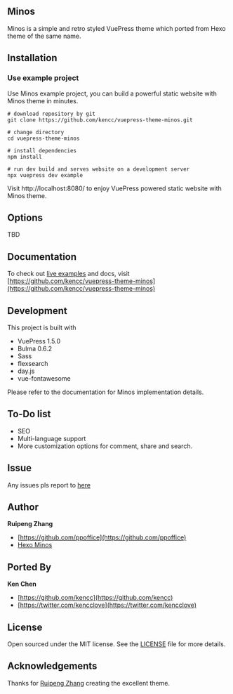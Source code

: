 ## Minos

Minos is a simple and retro styled VuePress theme which ported from Hexo theme of the same name.

## Installation

### Use example project

Use Minos example project, you can build a powerful static website with Minos theme in minutes.

```
# download repository by git
git clone https://github.com/kencc/vuepress-theme-minos.git

# change directory
cd vuepress-theme-minos

# install dependencies
npm install

# run dev build and serves website on a development server
npx vuepress dev example
```

Visit http://localhost:8080/ to enjoy VuePress powered static website with Minos theme.

## Options

TBD

## Documentation

To check out [live examples](https://github.com/kencc/vuepress-theme-minos) and docs, visit [https://github.com/kencc/vuepress-theme-minos](https://github.com/kencc/vuepress-theme-minos)

## Development

This project is built with

- VuePress 1.5.0
- Bulma 0.6.2
- Sass
- flexsearch
- day.js
- vue-fontawesome

Please refer to the documentation for Minos implementation details.

## To-Do list

- SEO
- Multi-language support
- More customization options for comment, share and search.

## Issue

Any issues pls report to [here](https://github.com/kencc/vuepress-theme-minos/issues)

## Author

**Ruipeng Zhang**

- [https://github.com/ppoffice](https://github.com/ppoffice)
- [Hexo Minos](https://github.com/ppoffice/hexo-theme-minos)

## Ported By

**Ken Chen**

- [https://github.com/kencc](https://github.com/kencc)
- [https://twitter.com/kencclove](https://twitter.com/kencclove)

## License

Open sourced under the MIT license. See the [LICENSE](https://github.com/kencc/vuepress-theme-minos/blob/master/README.md) file for more details.

## Acknowledgements

Thanks for [Ruipeng Zhang](https://github.com/ppoffice) creating the excellent theme.
